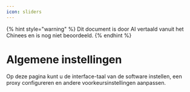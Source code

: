 ```yaml
---
icon: sliders
---
```


{% hint style="warning" %}
Dit document is door AI vertaald vanuit het Chinees en is nog niet beoordeeld.
{% endhint %}

# Algemene instellingen

Op deze pagina kunt u de interface-taal van de software instellen, een proxy configureren en andere voorkeursinstellingen aanpassen.